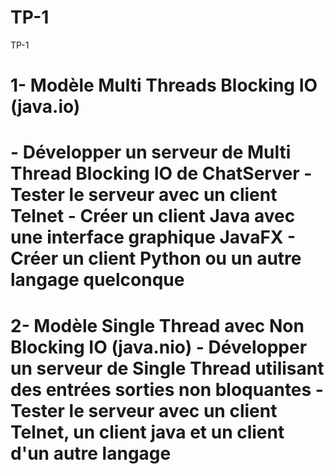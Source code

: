# TP-1
TP-1
<h1>1-  Modèle Multi Threads Blocking IO (java.io)<h1/>
      - Développer un serveur de Multi Thread Blocking IO de ChatServer
      - Tester le serveur avec un client Telnet
      - Créer un client Java avec une interface graphique JavaFX
      - Créer un client Python ou un autre langage quelconque
<h1>2-  Modèle Single Thread avec Non Blocking IO (java.nio)
      - Développer un serveur de Single Thread  utilisant des entrées sorties non bloquantes 
      - Tester le serveur avec un client Telnet, un client java et un client d'un autre langage
